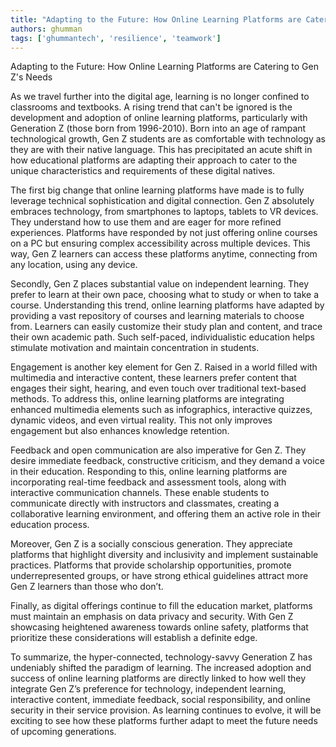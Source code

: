 ```yaml
---
title: "Adapting to the Future: How Online Learning Platforms are Catering to Gen Z's Needs"  # Wrap the title in double quotes
authors: ghumman
tags: ['ghummantech', 'resilience', 'teamwork']
---
```


Adapting to the Future: How Online Learning Platforms are Catering to Gen Z's Needs
<!-- truncate -->

As we travel further into the digital age, learning is no longer confined to classrooms and textbooks. A rising trend that can't be ignored is the development and adoption of online learning platforms, particularly with Generation Z (those born from 1996-2010). Born into an age of rampant technological growth, Gen Z students are as comfortable with technology as they are with their native language. This has precipitated an acute shift in how educational platforms are adapting their approach to cater to the unique characteristics and requirements of these digital natives.

The first big change that online learning platforms have made is to fully leverage technical sophistication and digital connection. Gen Z absolutely embraces technology, from smartphones to laptops, tablets to VR devices. They understand how to use them and are eager for more refined experiences. Platforms have responded by not just offering online courses on a PC but ensuring complex accessibility across multiple devices. This way, Gen Z learners can access these platforms anytime, connecting from any location, using any device.

Secondly, Gen Z places substantial value on independent learning. They prefer to learn at their own pace, choosing what to study or when to take a course. Understanding this trend, online learning platforms have adapted by providing a vast repository of courses and learning materials to choose from. Learners can easily customize their study plan and content, and trace their own academic path. Such self-paced, individualistic education helps stimulate motivation and maintain concentration in students.

Engagement is another key element for Gen Z. Raised in a world filled with multimedia and interactive content, these learners prefer content that engages their sight, hearing, and even touch over traditional text-based methods. To address this, online learning platforms are integrating enhanced multimedia elements such as infographics, interactive quizzes, dynamic videos, and even virtual reality. This not only improves engagement but also enhances knowledge retention.

Feedback and open communication are also imperative for Gen Z. They desire immediate feedback, constructive criticism, and they demand a voice in their education. Responding to this, online learning platforms are incorporating real-time feedback and assessment tools, along with interactive communication channels. These enable students to communicate directly with instructors and classmates, creating a collaborative learning environment, and offering them an active role in their education process.

Moreover, Gen Z is a socially conscious generation. They appreciate platforms that highlight diversity and inclusivity and implement sustainable practices. Platforms that provide scholarship opportunities, promote underrepresented groups, or have strong ethical guidelines attract more Gen Z learners than those who don’t.

Finally, as digital offerings continue to fill the education market, platforms must maintain an emphasis on data privacy and security. With Gen Z showcasing heightened awareness towards online safety, platforms that prioritize these considerations will establish a definite edge. 

To summarize, the hyper-connected, technology-savvy Generation Z has undeniably shifted the paradigm of learning. The increased adoption and success of online learning platforms are directly linked to how well they integrate Gen Z’s preference for technology, independent learning, interactive content, immediate feedback, social responsibility, and online security in their service provision. As learning continues to evolve, it will be exciting to see how these platforms further adapt to meet the future needs of upcoming generations.
